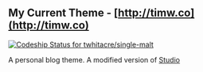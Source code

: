 ## My Current Theme - [http://timw.co](http://timw.co)

[ ![Codeship Status for twhitacre/single-malt](https://codeship.com/projects/037f2980-4471-0132-5566-224ad7020b2f/status?branch=master)](https://codeship.com/projects/44835)

A personal blog theme. A modified version of [Studio](http://www.pixelunion.net/themes/studio-wp/)